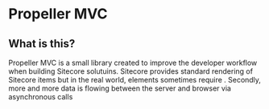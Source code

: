 # Propeller MVC

## What is this?

Propeller MVC is a small library created to improve the developer workflow when building Sitecore solutuins. Sitecore provides standard rendering of Sitecore items but in the real world, elements sometimes require . Secondly, more and more data is flowing between the server and browser via asynchronous calls  
